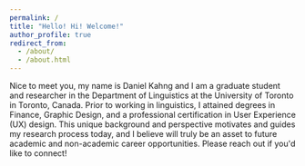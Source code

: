 ```yaml
---
permalink: /
title: "Hello! Hi! Welcome!"
author_profile: true
redirect_from: 
  - /about/
  - /about.html
---
```


Nice to meet you, my name is Daniel Kahng and I am a graduate student and researcher in the Department of Linguistics at the University of Toronto in Toronto, Canada. Prior to working in linguistics, I attained degrees in Finance, Graphic Design, and a professional certification in User Experience (UX) design. This unique background and perspective motivates and guides my research process today, and I believe will truly be an asset to future academic and non-academic career opportunities. Please reach out if you'd like to connect! 
